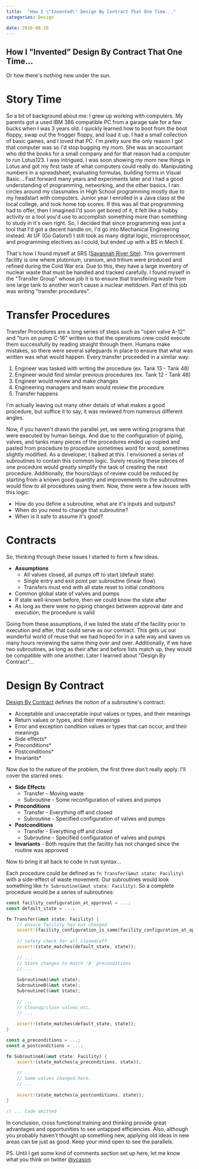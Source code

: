 ```yaml
---
title:  "How I \"Invented\" Design By Contract That One Time..."
categories: Design

date: 2016-08-26
---
```


How I "Invented" Design By Contract That One Time...
------------------------------------------------------
Or how there's nothing new under the sun.

Story Time
============

So a bit of background about me: I grew up working with computers.  My parents got a used IBM 386 compatible PC from a garage sale for a few bucks when I was 3 years old.  I quickly learned how to boot from the boot floppy, swap out the frogger floppy, and load it up.  I had a small collection of basic games, and I loved that PC.  I'm pretty sure the only reason I got that computer was so I'd stop bugging my mom.  She was an accountant who did the books for a small company and for that reason had a computer to run Lotus123.  I was intrigued.  I was soon showing my mom new things in Lotus and got my first taste of what computers could really do.  Manipulating numbers in a spreadsheet, evaluating formulas, building forms in Visual Basic...  Fast forward many years and experiments later and I had a good understanding of programming, networking, and the other basics.  I ran circles around my classmates in High School programming mostly due to my headstart with computers.  Junior year I enrolled in a Java class at the local college, and took home top scores.  If this was all that programming had to offer, then I imagined I'd soon get bored of it, it felt like a hobby activity or a tool you'd use to accomplish something more than something to study in it's own right.  So, I decided that since programming was just a tool that I'd got a decent handle on, I'd go into Mechanical Engineering instead.  At UF (Go Gators!) I still took as many digital logic, microprocessor, and programming electives as I could, but ended up with a BS in Mech E.  

That's how I found myself at SRS ([Savannah River Site](https://en.wikipedia.org/wiki/Savannah_River_Site)).  This government facility is one where plutonium, uranium, and tritium were produced and refined during the Cold War era.  Due to this, they have a large inventory of nuclear waste that must be handled and tracked carefully.  I found myself in the "Transfer Group" whose job it is to ensure that transfering waste from one large tank to another won't cause a nuclear meltdown.  Part of this job was writing "transfer procedures".

Transfer Procedures
=====================

Transfer Procedures are a long series of steps such as "open valve A-12" and "turn on pump C-16" written so that the operations crew could execute them successfully by reading straight through them.  Humans make mistakes, so there were several safeguards in place to ensure that what was written was what would happen.  Every transfer proceeded in a similar way:

1. Engineer was tasked with writing the procedure (ex. Tank 13 - Tank 48)
2. Engineer would find similar previous procedures (ex. Tank 12 - Tank 48)
3. Engineer would review and make changes
4. Engineering managers and team would review the procedure
5. Transfer happens

I'm actually leaving out many other details of what makes a good procedure, but suffice it to say, it was reviewed from numerous different angles.

Now, if you haven't drawn the parallel yet, we were writing programs that were executed by human beings.  And due to the configuration of piping, valves, and tanks many pieces of the procedures ended up copied and pasted from procedure to procedure sometimes word for word, sometimes slightly modified.  As a developer, I balked at this.  I envisioned a series of subroutines to contain this common logic.  Surely reusing these pieces of one procedure would greatly simplify the task of creating the next procedure.  Additionally, the hours/days of review could be reduced by starting from a known good quantity and improvements to the subroutines would flow to all procedures using them.  Now, there were a few issues with this logic: 

* How do you define a subroutine, what are it's inputs and outputs?
* When do you need to change that subroutine?
* When is it safe to assume it's good?

Contracts
===========

So, thinking through these issues I started to form a few ideas.  

* **Assumptions**
	* All valves closed, all pumps off to start (default state)
	* Single entry and exit point per subroutine (linear flow)
	* Transfers must end with all state reset to initial conditions
* Common global state of valves and pumps
* If state well-known before, then we could know the state after
* As long as there were no piping changes between approval date and execution, the procedure is valid

Going from these assumptions, if we listed the state of the facility prior to execution and after, that could serve as our contract.  This gets us our wonderful world of reuse that we had hoped for in a safe way and saves us many hours reviewing the same thing over and over.  Additionally, if we have two subroutines, as long as their after and before lists match up, they would be compatible with one another.  Later I learned about "Design By Contract"...

Design By Contract
====================

[Design By Contract](https://en.wikipedia.org/wiki/Design_by_contract) defines the notion of a subroutine's contract:

* Acceptable and unacceptable input values or types, and their meanings
* Return values or types, and their meanings
* Error and exception condition values or types that can occur, and their meanings
* Side effects*
* Preconditions*
* Postconditions*
* Invariants*

Now due to the nature of the problem, the first three don't really apply. I'll cover the starred ones:

* **Side Effects**
	* Transfer - Moving waste
	* Subroutine - Some reconfiguration of valves and pumps
* **Preconditions**
	* Transfer - Everything off and closed
	* Subroutine - Specified configuration of valves and pumps
* **Postconditions**
	* Transfer - Everything off and closed
	* Subroutine - Specified configuration of valves and pumps
* **Invariants** - Both require that the facility has not changed since the routine was approved

Now to bring it all back to code in rust syntax...

Each procedure could be defined as `fn Transfer(&mut state: Facility)` with a side-effect of waste movement.  Our subroutines would look something like `fn Subroutine(&mut state: Facility)`.  So a complete procedure would be a series of subroutines:

```rust
const facility_configuration_at_approval = ...;
const default_state = ...;

fn Transfer(&mut state: Facility) {
	// ensure facility has not changed
	assert!(facility_configuration_is_same(facility_configuration_at_approval));
	
	// safety check for all closed/off
	assert!(state_matches(default_state, state));
	
	// ...
	// State changes to match 'A' preconditions
	// ...
	
	SubroutineA(&mut state);
	SubroutineB(&mut state);
	SubroutineC(&mut state);
	
	// ...
	// Cleanup/close valves etc.
	// ...
	
	assert!(state_matches(default_state, state));
}

const a_preconditions = ...;
const a_postconditions = ...;

fn SubroutineA(&mut state: Facility) {
	assert!(state_matches(a_preconditions, state));
	
	// ...
	// Some valves changed here.
	// ...
	
	assert!(state_matches(a_postconditions, state));
}

// ... Code omitted
```

In conclusion, cross functional training and thinking provide great advantages and opportunities to see untapped efficiencies.  Also, although you probably haven't thought up something new, applying old ideas in new areas can be just as good.  Keep your mind open to see the parallels.

PS. Until I get some kind of comments section set up here, let me know what you think on twitter [@ycason](https://twitter.com/ycason).
